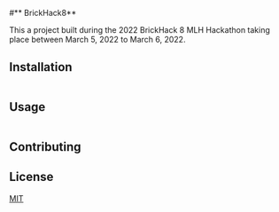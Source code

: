 #** BrickHack8**

This a project built during the 2022 BrickHack 8 MLH Hackathon taking place between March 5, 2022 to March 6, 2022.

## Installation

```bash
```

## Usage
```python
```

## Contributing

## License
[MIT](https://choosealicense.com/licenses/mit/)

